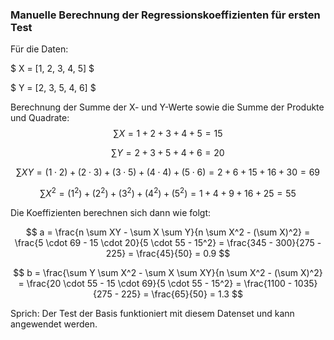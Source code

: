 ### Manuelle Berechnung der Regressionskoeffizienten für ersten Test

Für die Daten:


$ X = [1, 2, 3, 4, 5] $

$ Y = [2, 3, 5, 4, 6] $

Berechnung der Summe der X- und Y-Werte sowie die Summe der Produkte und Quadrate:
$$
\sum X = 1 + 2 + 3 + 4 + 5 = 15
$$

$$
\sum Y = 2 + 3 + 5 + 4 + 6 = 20
$$

$$
\sum XY = (1 \cdot 2) + (2 \cdot 3) + (3 \cdot 5) + (4 \cdot 4) + (5 \cdot 6) = 2 + 6 + 15 + 16 + 30 = 69
$$

$$
\sum X^2 = (1^2) + (2^2) + (3^2) + (4^2) + (5^2) = 1 + 4 + 9 + 16 + 25 = 55
$$

Die Koeffizienten berechnen sich dann wie folgt:

$$
a = \frac{n \sum XY - \sum X \sum Y}{n \sum X^2 - (\sum X)^2} = \frac{5 \cdot 69 - 15 \cdot 20}{5 \cdot 55 - 15^2} = \frac{345 - 300}{275 - 225} = \frac{45}{50} = 0.9
$$

$$
b = \frac{\sum Y \sum X^2 - \sum X \sum XY}{n \sum X^2 - (\sum X)^2} = \frac{20 \cdot 55 - 15 \cdot 69}{5 \cdot 55 - 15^2} = \frac{1100 - 1035}{275 - 225} = \frac{65}{50} = 1.3
$$

Sprich: Der Test der Basis funktioniert mit diesem Datenset und kann angewendet werden.
